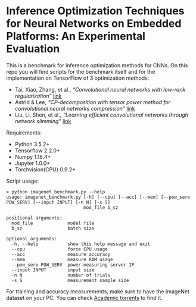 # Inference Optimization Techniques for Neural Networks on Embedded Platforms: An Experimental Evaluation
This is a benchmark for inference optimization methods for CNNs. On this repo 
you will find scripts for the benchmark itself and for the implementation on
TensorFlow of 3 optimization methods:
-  Tai, Xiao, Zhang, et al., *“Convolutional neural networks with low-rank regularization”* [link](https://arxiv.org/pdf/1511.06067)
-  Astrid & Lee, *“CP-decomposition with tensor power method for convolutional neural networks compression”* [link](https://arxiv.org/pdf/1701.07148)
-  Liu, Li, Shen, et al., *“Learning efficient convolutional networks through network slimming”* [link](https://openaccess.thecvf.com/content_ICCV_2017/papers/Liu_Learning_Efficient_Convolutional_ICCV_2017_paper.pdf)

Requirements:
- Python 3.5.2+
- Tensorflow 2.2.0+
- Numpy 1.16.4+
- Jupyter 1.0.0+
- Torchvision(CPU) 0.9.2+

Script usage:
```
> python imagenet_benchmark.py --help
usage: imagenet_benchmark.py [-h] [--cpu] [--acc] [--mem] [--pow_serv POW_SERV] [--input INPUT] [-n N] [-s S]
                             mod_file b_sz

positional arguments:
  mod_file             model file
  b_sz                 batch size

optional arguments:
  -h, --help           show this help message and exit
  --cpu                force CPU usage
  --acc                measure accuracy
  --mem                measure RAM usage
  --pow_serv POW_SERV  power measuring server IP
  --input INPUT        input size
  -n N                 number of trials
  -s S                 measurement sample size
```

For training and accuracy measurements, make sure to have the ImageNet dataset on your PC. You can check [Academic torrents](https://academictorrents.com/) to find it.
